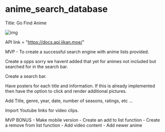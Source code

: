 # anime_search_database

Title: Go Find Anime 

![img](https://res.cloudinary.com/practicaldev/image/fetch/s--8J4Ymz1k--/c_imagga_scale,f_auto,fl_progressive,h_900,q_auto,w_1600/https://dev-to-uploads.s3.amazonaws.com/uploads/articles/kjn8iemuegxtuyh7ap75.png)

API link = "https://docs.api.jikan.moe/"

MVP - To create a successful search engine with 
anime lists provided.

Create a opps sorry we havent added that yet for animes not included but searched for in the 
search bar.

Create a search bar.

Have posters for each title and information. If this is already implemented then have the option to click and render additional pictures. 

Add Title, genre, year, date, number of seasons, ratings, etc ...


Import Youtube links for video clips. 










MVP BONUS - Make mobile version
          - Create an add to list function
          - Create a remove from list function
          - Add video content
          - Add newer anime

